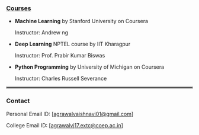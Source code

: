 ### <ins>__Courses__</ins>


* __Machine Learning__ by Stanford University on Coursera
    
    Instructor: Andrew ng
    
* __Deep Learning__ NPTEL course by IIT Kharagpur
    
    Instructor: Prof. Prabir Kumar Biswas
    
* __Python Programming__ by University of Michigan on Coursera
    
    Instructor: Charles Russell Severance
    
    
    
<hr style="border:2px solid gray"> </hr>

### __Contact__
    
Personal Email ID: [agrawalvaishnavi01@gmail.com]
    
College Email ID: [agrawalvj17.extc@coep.ac.in]
